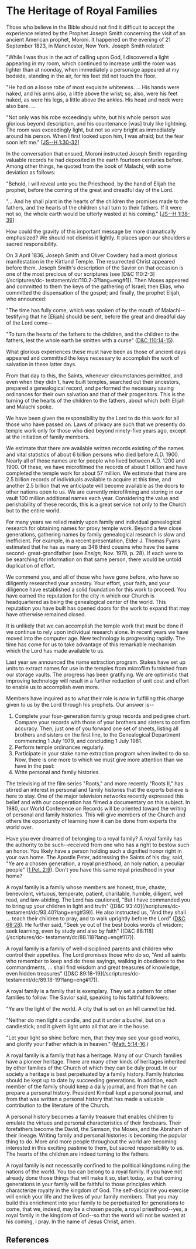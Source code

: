 # The Heritage of Royal Families

Those who believe in the Bible should not find it difficult to accept the
experience related by the Prophet Joseph Smith concerning the visit of an
ancient American prophet, Moroni. It happened on the evening of 21 September
1823, in Manchester, New York. Joseph Smith related:

"While I was thus in the act of calling upon God, I discovered a light
appearing in my room, which continued to increase until the room was lighter
than at noonday, when immediately a personage appeared at my bedside, standing
in the air, for his feet did not touch the floor.

"He had on a loose robe of most exquisite whiteness. ... His hands were naked,
and his arms also, a little above the wrist; so, also, were his feet naked, as
were his legs, a little above the ankles. His head and neck were also bare. ...

"Not only was his robe exceedingly white, but his whole person was glorious
beyond description, and his countenance [was] truly like lightning. The room
was exceedingly light, but not so very bright as immediately around his
person. When I first looked upon him, I was afraid; but the fear soon left
me." [[JS--H 1:30-32](/scriptures/pgp/js-h/1.30-32?lang=eng#29)]

In the conversation that ensued, Moroni instructed Joseph Smith regarding
valuable records he had deposited in the earth fourteen centuries before.
Among other things, he quoted from the book of Malachi, with some deviation as
follows:

"Behold, I will reveal unto you the Priesthood, by the hand of Elijah the
prophet, before the coming of the great and dreadful day of the Lord.

"... And he shall plant in the hearts of the children the promises made to the
fathers, and the hearts of the children shall turn to their fathers. If it
were not so, the whole earth would be utterly wasted at his coming." [[JS--H
1:38-39](/scriptures/pgp/js-h/1.38-39?lang=eng#37)]

How could the gravity of this important message be more dramatically
emphasized? We should not dismiss it lightly. It places upon our shoulders a
sacred responsibility.

On 3 April 1836, Joseph Smith and Oliver Cowdery had a most glorious
manifestation in the Kirtland Temple. The resurrected Christ appeared before
them. Joseph Smith's description of the Savior on that occasion is one of the
most precious of our scriptures (see [D&amp;C 110:2-3](/scriptures/dc-
testament/dc/110.2-3?lang=eng#1)). Then Moses appeared and committed to them
the keys of the gathering of Israel; then Elias, who committed the
dispensation of the gospel; and finally, the prophet Elijah, who announced:

"The time has fully come, which was spoken of by the mouth of Malachi--
testifying that he [Elijah] should be sent, before the great and dreadful day
of the Lord come--

"To turn the hearts of the fathers to the children, and the children to the
fathers, lest the whole earth be smitten with a curse" ([D&amp;C
110:14-15](/scriptures/dc-testament/dc/110.14-15?lang=eng#13)).

What glorious experiences these must have been as those of ancient days
appeared and committed the keys necessary to accomplish the work of salvation
in these latter days.

From that day to this, the Saints, whenever circumstances permitted, and even
when they didn't, have built temples, searched out their ancestors, prepared a
genealogical record, and performed the necessary saving ordinances for their
own salvation and that of their progenitors. This is the turning of the hearts
of the children to the fathers, about which both Elijah and Malachi spoke.

We have been given the responsibility by the Lord to do this work for all
those who have passed on. Laws of privacy are such that we presently do temple
work only for those who died beyond ninety-five years ago, except at the
initiation of family members.

We estimate that there are available written records existing of the names and
vital statistics of about 6 billion persons who died before A.D. 1900. Nearly
all of those names are for people who lived between A.D. 1200 and 1900. Of
these, we have microfilmed the records of about 1 billion and have completed
the temple work for about 57 million. We estimate that there are 2.5 billion
records of individuals available to acquire at this time, and another 2.5
billion that we anticipate will become available as the doors to other nations
open to us. We are currently microfilming and storing in our vault 100 million
additional names each year. Considering the value and perishability of these
records, this is a great service not only to the Church but to the entire
world.

For many years we relied mainly upon family and individual genealogical
research for obtaining names for proxy temple work. Beyond a few close
generations, gathering names by family genealogical research is slow and
inefficient. For example, in a recent presentation, Elder J. Thomas Fyans
estimated that he has as many as 348 third cousins who have the same second-
great-grandfather (see _Ensign,_ Nov. 1978, p. 28). If each were to be
searching for information on that same person, there would be untold
duplication of effort.

We commend you, and all of those who have gone before, who have so diligently
researched your ancestry. Your effort, your faith, and your diligence have
established a solid foundation for this work to proceed. You have earned the
reputation for the city in which our Church is headquartered as being the
genealogical center of the world. This reputation you have built has opened
doors for the work to expand that may have otherwise remained closed.

It is unlikely that we can accomplish the temple work that must be done if we
continue to rely upon individual research alone. In recent years we have moved
into the computer age. New technology is progressing rapidly. The time has
come for us to take advantage of this remarkable mechanism which the Lord has
made available to us.

Last year we announced the name extraction program. Stakes have set up units
to extract names for use in the temples from microfilm furnished from our
storage vaults. The progress has been gratifying. We are optimistic that
improving technology will result in a further reduction of unit cost and
effort to enable us to accomplish even more.

Members have inquired as to what their role is _now_ in fulfilling this charge
given to us by the Lord through his prophets. Our answer is--

  1. Complete your four-generation family group records and pedigree chart. Compare your records with those of your brothers and sisters to confirm accuracy. Then, just one of you forward one set of sheets, listing all brothers and sisters on the first line, to the Genealogical Department commencing 1 July 1979, and concluding 1 July 1981. 
  2. Perform temple ordinances regularly. 
  3. Participate in your stake name extraction program when invited to do so. Now, there is one more to which we must give more attention than we have in the past: 
  4. Write personal and family histories. 

The televising of the film series "Roots," and more recently "Roots II," has
stirred an interest in personal and family histories that the experts believe
is here to stay. One of the major television networks recently expressed this
belief and with our cooperation has filmed a documentary on this subject. In
1980, our World Conference on Records will be oriented toward the writing of
personal and family histories. This will give members of the Church and others
the opportunity of learning how it can be done from experts the world over.

Have you ever dreamed of belonging to a royal family? A royal family has the
authority to be such--received from one who has a right to bestow such an
honor. You likely have a person holding such a dignified honor right in your
own home. The Apostle Peter, addressing the Saints of his day, said, "Ye are a
chosen generation, a royal priesthood, an holy nation, a peculiar people" ([1
Pet. 2:9](/scriptures/nt/1-pet/2.9?lang=eng#8)). Don't you have this same
royal priesthood in your home?

A royal family is a family whose members are honest, true, chaste, benevolent,
virtuous, temperate, patient, charitable, humble, diligent, well read, and
law-abiding. The Lord has cautioned, "But I have commanded you to bring up
your children in light and truth" ([D&amp;C 93:40](/scriptures/dc-
testament/dc/93.40?lang=eng#39)). He also instructed us, "And they shall ...
teach their children to pray, and to walk uprightly before the Lord" ([D&amp;C
68:28](/scriptures/dc-testament/dc/68.28?lang=eng#27)). He further said, "Seek
ye out of the best books words of wisdom; seek learning, even by study and
also by faith" ([D&amp;C 88:118](/scriptures/dc-
testament/dc/88.118?lang=eng#117)).

A royal family is a family of well-disciplined parents and children who
control their appetites. The Lord promises those who do so, "And all saints
who remember to keep and do these sayings, walking in obedience to the
commandments, ... shall find wisdom and great treasures of knowledge, even
hidden treasures" ([D&amp;C 89:18-19](/scriptures/dc-
testament/dc/89.18-19?lang=eng#17)).

A royal family is a family that is exemplary. They set a pattern for other
families to follow. The Savior said, speaking to his faithful followers:

"Ye are the light of the world. A city that is set on an hill cannot be hid.

"Neither do men light a candle, and put it under a bushel, but on a
candlestick; and it giveth light unto all that are in the house.

"Let your light so shine before men, that they may see your good works, and
glorify your Father which is in heaven." ([Matt.
5:14-16](/scriptures/nt/matt/5.14-16?lang=eng#13).)

A royal family is a family that has a heritage. Many of our Church families
have a pioneer heritage. There are many other kinds of heritages inherited by
other families of the Church of which they can be duly proud. In our society a
heritage is best perpetuated by a family history. Family histories should be
kept up to date by succeeding generations. In addition, each member of the
family should keep a daily journal, and from that he can prepare a personal
history. President Kimball kept a personal journal, and from that was written
a personal history that has made a valuable contribution to the literature of
the Church.

A personal history becomes a family treasure that enables children to emulate
the virtues and personal characteristics of their forebears. Their forefathers
become the David, the Samson, the Moses, and the Abraham of their lineage.
Writing family and personal histories is becoming the popular thing to do.
More and more people throughout the world are becoming interested in this
exciting pastime to them, but sacred responsibility to us. The hearts of the
children are indeed turning to the fathers.

A royal family is not necessarily confined to the political kingdoms ruling
the nations of the world. You too can belong to a royal family. If you have
not already done those things that will make it so, start today, so that
coming generations in your family will be faithful to those principles which
characterize royalty in the kingdom of God. The self-discipline you exercise
will enrich your life and the lives of your family members. That you may build
this enrichment into your family to be perpetuated for generations to come,
that we, indeed, may be a chosen people, a royal priesthood--yes, a royal
family in the kingdom of God--so that the world will not be wasted at his
coming, I pray. In the name of Jesus Christ, amen.

## References

